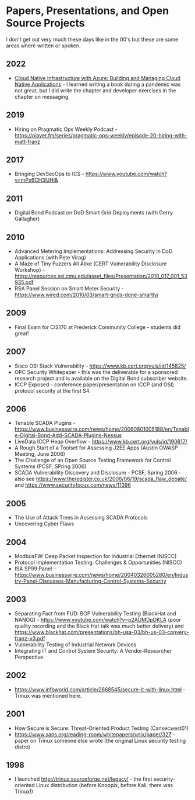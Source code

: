 # Papers, Presentations, and Open Source Projects

I don't get out very much these days like in the 00's but these are some areas where written or spoken.

## 2022
- [Cloud Native Infrastructure with Azure: Building and Managing Cloud Native Applications](https://www.amazon.com/Cloud-Native-Infrastructure-Azure-Applications/dp/1492090964/) - I learned writing a book during a pandemic was not great, but I did write the chapter and developer exercises in the chapter on messaging.

## 2019
- Hiring on Pragmatic Ops Weekly Podcast - https://player.fm/series/pragmatic-ops-weekly/episode-20-hiring-with-matt-franz

## 2017
- Bringing DevSecOps to ICS - https://www.youtube.com/watch?v=mPx6CH3fJHI&

## 2011
- Digital Bond Podcast on DoD Smart Grid Deployments (with Gerry Gallagher) 

## 2010
- Advanced Metering Implementations: Addressing Security in DoD Applications (with Pete Virag)
- A Maze of Tiny Fuzzers All Alike (CERT Vulnerability Disclosure Workshop) - https://resources.sei.cmu.edu/asset_files/Presentation/2010_017_001_53935.pdf
- RSA Panel Session on Smart Meter Security - https://www.wired.com/2010/03/smart-grids-done-smartly/

## 2009
- Final Exam for CIS170 at Frederick Community College - students did great!

## 2007
- Sisco OSI Stack Vulnerability - https://www.kb.cert.org/vuls/id/145825/
- OPC Security Whitepaper - this was the deliverable for a sponsored research project and is available on the Digital Bond subscriber website.
- ICCP Exposed - conference paper/presentation on ICCP (and OSI) protocol security at the first S4.

## 2006
- Tenable SCADA Plugins - https://www.businesswire.com/news/home/20060801005188/en/Tenable-Digital-Bond-Add-SCADA-Plugins-Nessus
- LiveData ICCP Heap Overflow - https://www.kb.cert.org/vuls/id/190617/
- A Rough Start of a Toolset for Assessing J2EE Apps (Austin OWASP Meeting, June 2006)
- The Challenge of an Open Source Testing Framework for Control Systems (PCSF, SPring 2006)
- SCADA Vulnerability Discovery and Disclosure - PCSF, Spring 2006 - also see https://www.theregister.co.uk/2006/06/19/scada_flaw_debate/ and https://www.securityfocus.com/news/11396

## 2005
- The Use of Attack Trees in Assessing SCADA Protocols
- Uncovering Cyber Flaws

## 2004
- ModbusFW: Deep Packet Inspection for Industrial Ethernet (NISCC) 
- Protocol Implementation Testing: Challenges & Opportunities (NISCC)
- ISA SP99 Panel - https://www.businesswire.com/news/home/20040326005280/en/Industry-Panel-Discusses-Manufacturing-Control-Systems-Security

## 2003
- Separating Fact from FUD: BGP Vulnerability Testing (BlackHat and NANOG) - https://www.youtube.com/watch?v=p2AUMDpDKLA  (poor quality recording and the Black Hat talk was much better delivery) and https://www.blackhat.com/presentations/bh-usa-03/bh-us-03-convery-franz-v3.pdf
- Vulnerability Testing of Industrial Network Devices
- Integrating IT and Control System Security: A Vendor-Researcher Perspective

## 2002 
- https://www.infoworld.com/article/2668545/secure-it-with-linux.html - Trinux was mentioned here.

## 2001
- How Secure is Secure: Threat-Oriented Product Testing (Cansecwest01)
- https://www.sans.org/reading-room/whitepapers/unix/paper/327 - paper on Trinux someone else wrote (the original Linux security testing distro)

## 1998
- I launched http://trinux.sourceforge.net/legacy/ - the first security-oriented Linux distribution (before Knoppix, before Kali, there was Trinux!)

